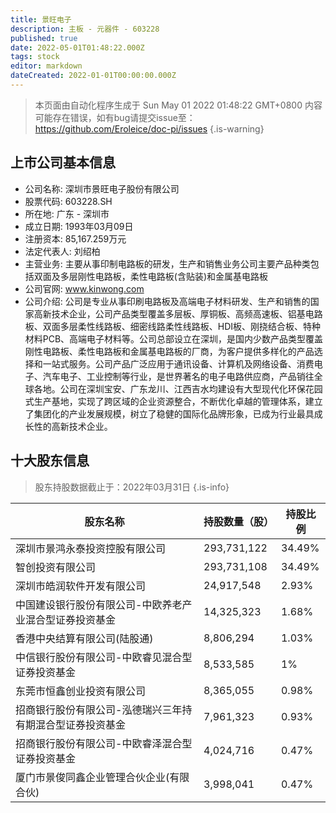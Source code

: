 ```yaml
---
title: 景旺电子
description: 主板 - 元器件 - 603228
published: true
date: 2022-05-01T01:48:22.000Z
tags: stock
editor: markdown
dateCreated: 2022-01-01T00:00:00.000Z
---
```


> 本页面由自动化程序生成于 Sun May 01 2022 01:48:22 GMT+0800
> 内容可能存在错误，如有bug请提交issue至：https://github.com/Eroleice/doc-pi/issues
{.is-warning}

## 上市公司基本信息
- 公司名称: 深圳市景旺电子股份有限公司
- 股票代码: 603228.SH
- 所在地: 广东 - 深圳市
- 成立日期: 1993年03月09日
- 注册资本: 85,167.259万元
- 法定代表人: 刘绍柏
- 主营业务: 主要从事印制电路板的研发，生产和销售业务公司主要产品种类包括双面及多层刚性电路板，柔性电路板(含贴装)和金属基电路板
- 公司官网: www.kinwong.com
- 公司介绍: 公司是专业从事印刷电路板及高端电子材料研发、生产和销售的国家高新技术企业，公司产品类型覆盖多层板、厚铜板、高频高速板、铝基电路板、双面多层柔性线路板、细密线路柔性线路板、HDI板、刚挠结合板、特种材料PCB、高端电子材料等。公司总部设立在深圳，是国内少数产品类型覆盖刚性电路板、柔性电路板和金属基电路板的厂商，为客户提供多样化的产品选择和一站式服务。公司产品广泛应用于通讯设备、计算机及网络设备、消费电子、汽车电子、工业控制等行业，是世界著名的电子电路供应商，产品销往全球各地。公司在深圳宝安、广东龙川、江西吉水均建设有大型现代化环保花园式生产基地，实现了跨区域的企业资源整合，不断优化卓越的管理体系，建立了集团化的产业发展规模，树立了稳健的国际化品牌形象，已成为行业最具成长性的高新技术企业。


## 十大股东信息
> 股东持股数据截止于：2022年03月31日
{.is-info}

| 股东名称 | 持股数量（股） | 持股比例 |
| --- | --- | --- |
| 深圳市景鸿永泰投资控股有限公司 | 293,731,122 | 34.49% |
| 智创投资有限公司 | 293,731,108 | 34.49% |
| 深圳市皓润软件开发有限公司 | 24,917,548 | 2.93% |
| 中国建设银行股份有限公司-中欧养老产业混合型证券投资基金 | 14,325,323 | 1.68% |
| 香港中央结算有限公司(陆股通) | 8,806,294 | 1.03% |
| 中信银行股份有限公司-中欧睿见混合型证券投资基金 | 8,533,585 | 1% |
| 东莞市恒鑫创业投资有限公司 | 8,365,055 | 0.98% |
| 招商银行股份有限公司-泓德瑞兴三年持有期混合型证券投资基金 | 7,961,323 | 0.93% |
| 招商银行股份有限公司-中欧睿泽混合型证券投资基金 | 4,024,716 | 0.47% |
| 厦门市景俊同鑫企业管理合伙企业(有限合伙) | 3,998,041 | 0.47% |




